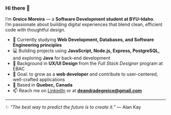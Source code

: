 ### Hi there 👋  

I’m **Greice Moreira** — a **Software Development student at BYU–Idaho**.  
I’m passionate about building digital experiences that blend clean, efficient code with thoughtful design.  

- 🌱 Currently studying **Web Development, Databases, and Software Engineering principles**  
- 💻 Building projects using **JavaScript, Node.js, Express, PostgreSQL,** and exploring **Java** for back-end development  
- 🎨 Background in **UX/UI Design** from the *Full Stack Designer* program at EBAC  
- 🎯 Goal: to grow as a **web developer** and contribute to user-centered, well-crafted applications  
- 📍 Based in **Quebec, Canada**  
- 📫 Reach me on [LinkedIn](https://www.linkedin.com/in/greice-franceschetti-de-andrade-moreira-7b2414b1/) or at **deandradegreice@gmail.com**

---

✨ *“The best way to predict the future is to create it.”* — Alan Kay
